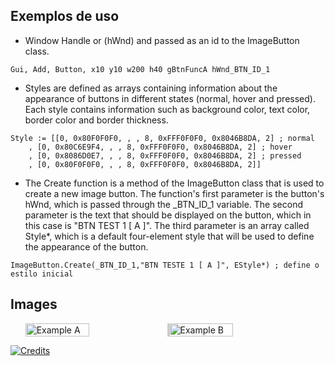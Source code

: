 
## Exemplos de uso
- Window Handle or (hWnd) and passed as an id to the ImageButton class.

````
Gui, Add, Button, x10 y10 w200 h40 gBtnFuncA hWnd_BTN_ID_1
````
- Styles are defined as arrays containing information about the appearance of buttons in different states (normal, hover and pressed). Each style contains information such as background color, text color, border color and border thickness.

````
Style := [[0, 0x80F0F0F0, , , 8, 0xFFF0F0F0, 0x8046B8DA, 2] ; normal
	, [0, 0x80C6E9F4, , , 8, 0xFFF0F0F0, 0x8046B8DA, 2] ; hover
	, [0, 0x8086D0E7, , , 8, 0xFFF0F0F0, 0x8046B8DA, 2] ; pressed
	, [0, 0x80F0F0F0, , , 8, 0xFFF0F0F0, 0x8046B8DA, 2]]
````
- The Create function is a method of the ImageButton class that is used to create a new image button. The function's first parameter is the button's hWnd, which is passed through the _BTN_ID_1 variable. The second parameter is the text that should be displayed on the button, which in this case is "BTN TEST 1 [ A ]". The third parameter is an array called Style*, which is a default four-element style that will be used to define the appearance of the button.

````
ImageButton.Create(_BTN_ID_1,"BTN TESTE 1 [ A ]", EStyle*) ; define o estilo inicial
````

## Images
<div style="display: flex; flex-wrap: wrap; justify-content: center; align-items: center;">
  <img src="https://i.ibb.co/mCLKf7N/stack-example-02.png" alt="Example A" style="width: 45%; border-right: 3px solid #ccc;">
  <img src="https://i.ibb.co/tQ9m2Xs/stack-example-02.png" alt="Example B" style="width: 45%;">
</div>


[![Credits](https://img.shields.io/badge/Cr%C3%A9ditos-AutoHotkey-brightgreen)](https://www.autohotkey.com/boards/viewtopic.php?t=1103)

